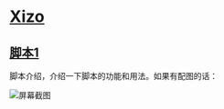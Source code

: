 # [Xizo](https://bgm.tv/user/746725)

## [脚本1](脚本1.user.js?raw=true)

脚本介绍，介绍一下脚本的功能和用法。如果有配图的话：

![屏幕截图](images/图片.png)
